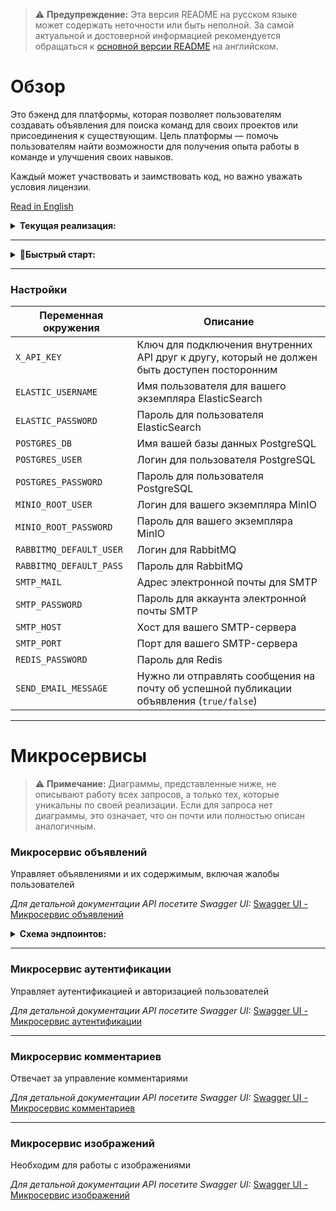 > ⚠️ **Предупреждение:** Эта версия README на русском языке может содержать неточности или быть неполной. За самой актуальной и достоверной информацией рекомендуется обращаться к [основной версии README](README.md) на английском.

# Обзор

Это бэкенд для платформы, которая позволяет пользователям создавать объявления для поиска команд для своих проектов или присоединения к существующим. Цель платформы — помочь пользователям найти возможности для получения опыта работы в команде и улучшения своих навыков.

Каждый может участвовать и заимствовать код, но важно уважать условия лицензии.

[Read in English](README.md)

<details>
  <summary><strong>Текущая реализация:</strong></summary>

 ### Управление объявлениями
  - **Создание, редактирование и удаление объявлений.**
  - **Просмотр списка объявлений.**
  - **Добавление или удаление объявлений из избранного.**
  - **Интеграция с ElasticSearch.**

### Управление комментариями и ответами
  - **Создание, редактирование и удаление комментариев к объявлениям.**
  - **Добавление и управление ответами на комментарии.**

### Управление профилем пользователя и аккаунтом
  - **Регистрация и авторизация пользователей.**
  - **Редактирование информации профиля.**
  - **Обновление аватара профиля.**
  - **Просмотр профиля пользователя.**
  - **Удаление аккаунта пользователя.**
  - **Подписки на пользователей.**

### Контроль доступа и безопасность
  - **Валидация токена доступа.**
  - **Выдача нового токена доступа с использованием refresh токена.**

### Административные инструменты и управление жалобами
  - **Отправка жалоб на пользователей или объявления.**
  - **Права администратора включают:**
    - Просмотр и удаление жалоб.
    - Модерация пользователей (блокировка/разблокировка, изменение ролей).
    - Управление ключами регистрации администраторов.
  
### Уведомления по электронной почте
  - **Отправка сообщений на электронную почту (для восстановления пароля или уведомлений).**
</details>

---
<details>
  <summary><strong>🚀Быстрый старт:</strong></summary>
	
1. Заполните файл `.env`.
2. Запустите контейнеры.
3. Создайте индексы в ElasticSearch с этой конфигурацией:

```json
{
  "settings": {
    "analysis": {
      "normalizer": {
        "lowercase_normalizer": {
          "type": "custom",
          "filter": [
            "lowercase"
          ]
        }
      },
      "analyzer": {
        "custom_russian_english": {
          "type": "custom",
          "tokenizer": "standard",
          "filter": [
            "lowercase",
            "russian_stemmer",
            "english_stemmer"
          ]
        }
      },
      "filter": {
        "russian_stemmer": {
          "type": "stemmer",
          "language": "russian"
        },
        "english_stemmer": {
          "type": "stemmer",
          "language": "english"
        }
      }
    }
  },
  "mappings": {
    "properties": {
      "id": {
        "type": "long"
      },
      "title": {
        "type": "text",
        "analyzer": "custom_russian_english"
      },
      "text": {
        "type": "text",
        "analyzer": "custom_russian_english"
      },
      "createTime": {
        "type": "date"
      },
      "tags": {
        "type": "keyword"
      }
    }
  }
}
```

4. Настройте SMTP-сервис.

</details>

---

### Настройки

| **Переменная окружения**       | **Описание**                                                                                           |
|---------------------------------|--------------------------------------------------------------------------------------------------------|
| `X_API_KEY`                    | Ключ для подключения внутренних API друг к другу, который не должен быть доступен посторонним       |
| `ELASTIC_USERNAME`             | Имя пользователя для вашего экземпляра ElasticSearch                                                 |
| `ELASTIC_PASSWORD`             | Пароль для пользователя ElasticSearch                                                                 |
| `POSTGRES_DB`                  | Имя вашей базы данных PostgreSQL                                                                       |
| `POSTGRES_USER`                | Логин для пользователя PostgreSQL                                                                     |
| `POSTGRES_PASSWORD`            | Пароль для пользователя PostgreSQL                                                                    |
| `MINIO_ROOT_USER`              | Логин для вашего экземпляра MinIO                                                                     |
| `MINIO_ROOT_PASSWORD`          | Пароль для вашего экземпляра MinIO                                                                   |
| `RABBITMQ_DEFAULT_USER`        | Логин для RabbitMQ                                                                                   |
| `RABBITMQ_DEFAULT_PASS`        | Пароль для RabbitMQ                                                                                    |
| `SMTP_MAIL`                    | Адрес электронной почты для SMTP                                                                      |
| `SMTP_PASSWORD`                | Пароль для аккаунта электронной почты SMTP                                                           |
| `SMTP_HOST`                    | Хост для вашего SMTP-сервера                                                                          |
| `SMTP_PORT`                    | Порт для вашего SMTP-сервера                                                                          |
| `REDIS_PASSWORD`               | Пароль для Redis                                                                                      |
| `SEND_EMAIL_MESSAGE`           | Нужно ли отправлять сообщения на почту об успешной публикации объявления (`true/false`)               |

---

# Микросервисы
> ⚠️ **Примечание:** Диаграммы, представленные ниже, не описывают работу всех запросов, а только тех, которые уникальны по своей реализации. Если для запроса нет диаграммы, это означает, что он почти или полностью описан аналогичным.

### Микросервис объявлений
Управляет объявлениями и их содержимым, включая жалобы пользователей

*Для детальной документации API посетите Swagger UI:*
[Swagger UI - Микросервис объявлений](http://localhost:8080/swagger-ui/index.html)

<details>
  <summary><strong>Схема эндпоинтов:</strong></summary>

  <p><strong>Схема запроса для получения объявления:</strong></p>
  <div align="center">
    <img src="https://devkarmanov.github.io/ImagesForFinderProject/imagesForGitHub/get_card_request.svg" alt="Схема работы запроса" style="width:80%; border-radius: 8px; box-shadow: 0px 4px 8px rgba(0,0,0,0.1);"/>
    <p><strong>Эта схема — упрощенная идеальная версия запроса.</strong></p>
  </div>

  <p><strong>Схема запроса для получения жалобы:</strong></p>
  <div align="center">
    <img src="https://devkarmanov.github.io/ImagesForFinderProject/imagesForGitHub/get_complaint_request.svg" alt="Схема работы запроса" style="width:80%; border-radius: 8px; box-shadow: 0px 4px 8px rgba(0,0,0,0.1);"/>
    <p><strong>Эта схема — упрощенная идеальная версия запроса.</strong></p>
  </div>

  <p><strong>Запрос на создание объявления:</strong></p>
  <div align="center">
    <img src="https://devkarmanov.github.io/ImagesForFinderProject/imagesForGitHub/add_card_request.svg" alt="Схема работы запроса" style="width:80%; border-radius: 8px; box-shadow: 0px 4px 8px rgba(0,0,0,0.1);"/>
    <p><strong>Эта схема — упрощенная идеальная версия запроса.</strong></p>
  </div>

  <p><strong>Запрос на удаление объявления:</strong></p>
  <div align="center">
    <img src="https://devkarmanov.github.io/ImagesForFinderProject/imagesForGitHub/delete_card_request.svg" alt="Схема работы запроса" style="width:80%; border-radius: 8px; box-shadow: 0px 4px 8px rgba(0,0,0,0.1);"/>
    <p><strong>Эта схема — упрощенная идеальная версия запроса.</strong></p>
  </div>

</details>

---

### Микросервис аутентификации
Управляет аутентификацией и авторизацией пользователей

*Для детальной документации API посетите Swagger UI:*
[Swagger UI - Микросервис аутентификации](http://localhost:8083/swagger-ui/index.html)

---

### Микросервис комментариев
Отвечает за управление комментариями

*Для детальной документации API посетите Swagger UI:*
[Swagger UI - Микросервис комментариев](http://localhost:8081/swagger-ui/index.html)

---

### Микросервис изображений
Необходим для работы с изображениями

*Для детальной документации API посетите Swagger UI:*
[Swagger UI - Микросервис изображений](http://localhost:8082/swagger-ui/index.html)
